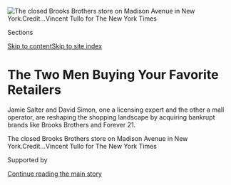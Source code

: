 <div id="app">

<div>

<div>

<div>

</div>

<div data-aria-hidden="false">

<div id="site-content" data-role="main">

<div>

<div class="css-1aor85t" style="opacity:0.000000001;z-index:-1;visibility:hidden">

<div class="css-1hqnpie">

<div class="css-epjblv">

<span class="css-17xtcya">[Business](/section/business)</span><span class="css-x15j1o">|</span><span class="css-fwqvlz">The
Two Men Buying Your Favorite
Retailers</span>

</div>

<div class="css-k008qs">

<div class="css-1iwv8en">

<span class="css-18z7m18"></span>

<div>

</div>

</div>

<span class="css-1n6z4y">https://nyti.ms/3jWVqjr</span>

<div class="css-1705lsu">

<div class="css-4xjgmj">

<div class="css-4skfbu" data-role="toolbar" data-aria-label="Social Media Share buttons, Save button, and Comments Panel with current comment count" data-testid="share-tools">

  - 
  - 
  - 
  - 
    
    <div class="css-6n7j50">
    
    </div>

  - 
  - 

</div>

</div>

</div>

</div>

</div>

</div>

<div class="css-11qgg8s">

</div>

<div id="fullBleedHeaderContent">

<div class="css-n4ws9g">

![<span class="css-16f3y1r e13ogyst0" data-aria-hidden="true">The closed
Brooks Brothers store on Madison Avenue in New
York.</span><span class="css-cnj6d5 e1z0qqy90" itemprop="copyrightHolder"><span class="css-1ly73wi e1tej78p0">Credit...</span><span><span>Vincent
Tullo for The New York
Times</span></span></span>](https://static01.graylady3jvrrxbe.onion/images/2020/09/01/business/01virus-retailowners-3/merlin_176318523_71f33406-5492-4e7f-9d4c-9938940f7b60-articleLarge.jpg?quality=75&auto=webp&disable=upscale)

</div>

<div class="css-3z92zw">

<div class="css-6cn7ki">

<div class="NYTAppHideMasthead css-1bcu9v6 e1suatyy0">

<div class="section css-1o1qe8k e1suatyy2">

<div class="css-cu5p7t er09x8g0">

<div class="css-6n7j50">

</div>

<span class="css-1dv1kvn">Sections</span>

[Skip to content](#site-content)[Skip to site index](#site-index)

</div>

<div class="css-10698na e1huz5gh0">

</div>

</div>

</div>

<div class="css-1sojcmr ehdk2mb0">

# The Two Men Buying Your Favorite Retailers

</div>

Jamie Salter and David Simon, one a licensing expert and the other a
mall operator, are reshaping the shopping landscape by acquiring
bankrupt brands like Brooks Brothers and Forever 21.

</div>

</div>

<div class="css-nwzfg5 e1gnum310">

<span class="css-1f9pvn2 business">The closed Brooks Brothers store on
Madison Avenue in New
York.</span><span class="css-cnj6d5 e1z0qqy90" itemprop="copyrightHolder"><span class="css-1ly73wi e1tej78p0">Credit...</span><span><span>Vincent
Tullo for The New York Times</span></span></span>

</div>

<div id="sponsor-wrapper" class="css-1hyfx7x">

<div id="sponsor-slug" class="css-19vbshk">

Supported by

</div>

[Continue reading the main
story](#after-sponsor)

<div id="sponsor" class="ad sponsor-wrapper" style="text-align:center;height:100%;display:block">

</div>

<div id="after-sponsor">

</div>

</div>

<div class="css-1wx1auc e1gnum311">

<div class="css-18e8msd">

<div class="css-vp77d3 epjyd6m0">

<div class="css-1baulvz">

By <span class="css-1baulvz last-byline" itemprop="name">Sapna
Maheshwari and Vanessa Friedman</span>

</div>

</div>

  - 
    
    <div class="css-ld3wwf e16638kd2">
    
    Sept. 8,
    2020
    
    </div>

  - 
    
    <div class="css-4xjgmj">
    
    <div class="css-d8bdto" data-role="toolbar" data-aria-label="Social Media Share buttons, Save button, and Comments Panel with current comment count" data-testid="share-tools">
    
      - 
      - 
      - 
      - 
        
        <div class="css-6n7j50">
        
        </div>
    
      - 
      - 
    
    </div>
    
    </div>

</div>

</div>

</div>

<div class="section meteredContent css-1r7ky0e" name="articleBody" itemprop="articleBody">

<div class="css-1fanzo5 StoryBodyCompanionColumn">

<div class="css-53u6y8">

It has been a prolonged period of retail carnage: storied names
[declaring
bankruptcy](https://www.nytimes3xbfgragh.onion/2020/04/21/business/coronavirus-department-stores-neiman-marcus.html),
mass market brands closing thousands of stores, tens of thousands of
shop employees furloughed or laid off, garment workers in dire straits.
More ominous still are the predictions that we will never shop the same
way again.

For Jamie Salter and David Simon, however, it has been a time of great
opportunity.

Mr. Salter is the founder and chief executive of the Authentic Brands
Group, a company known for buying the intellectual property of famous
brands at discount prices and then striking licensing deals with other
companies that want to stick those well-known names on their products.
Mr. Simon is the chief executive of the Simon Property Group, the
largest mall operator in the United States with more than 100
properties. Together, they are reshaping the American retail landscape.

Last week, they closed a deal to buy the
[bankrupt](https://www.nytimes3xbfgragh.onion/2020/08/12/business/brooks-brothers-sale-authentic-brands.html?searchResultPosition=1)
[Brooks
Brothers](https://www.nytimes3xbfgragh.onion/2020/07/08/business/brooks-brothers-chapter-11-bankruptcy.html?searchResultPosition=3),
the 202-year-old American fashion brand and retailer, [for $325
million](https://www.nytimes3xbfgragh.onion/2020/08/12/business/brooks-brothers-sale-authentic-brands.html).
Last month, they
[acquired](https://abgnewsroom.com/home/authentic-brands-group-and-sparc-group-to-acquire-lucky-brand)
Lucky Brand denim, and in February, they bought
[Forever 21](https://www.nytimes3xbfgragh.onion/2019/10/23/business/forever-21-bankruptcy-chang-family.html?searchResultPosition=8).

</div>

</div>

<div class="css-1fanzo5 StoryBodyCompanionColumn">

<div class="css-53u6y8">

Together, the acquisitions will bring the global revenue generated by
the company’s brands — a sprawling mix that includes Sports Illustrated
and rights tied to Marilyn Monroe’s likeness — to $15 billion annually.
And Mr. Salter is hunting for more.

</div>

</div>

<div class="css-79elbk" data-testid="photoviewer-wrapper">

<div class="css-z3e15g" data-testid="photoviewer-wrapper-hidden">

</div>

<div class="css-1a48zt4 ehw59r15" data-testid="photoviewer-children">

![<span class="css-16f3y1r e13ogyst0" data-aria-hidden="true">Jamie
Salter is the chief executive of the Authentic Brands Group, a company
known for buying the intellectual property of famous brands at discount
prices.</span><span class="css-cnj6d5 e1z0qqy90" itemprop="copyrightHolder"><span class="css-1ly73wi e1tej78p0">Credit...</span><span>Mark
Sommerfeld for The New York
Times</span></span>](https://static01.graylady3jvrrxbe.onion/images/2020/08/31/business/00virrus-retailowners-alt/merlin_176409537_e4c0bd94-49d6-43e6-bf4a-5d65175ec12c-articleLarge.jpg?quality=75&auto=webp&disable=upscale)

</div>

</div>

<div class="css-1fanzo5 StoryBodyCompanionColumn">

<div class="css-53u6y8">

“Look, if the world ends, which I don’t think it’s going to, then
there’s no doubt about it, I’m not so smart,” Mr. Salter, a
57-year-old Toronto native, said in a phone interview. “But I don’t
believe the world’s going to end.”

“Last year, we said within five years, we want to be at $20 billion,” he
added, referring to the overall revenue generated from brands owned or
jointly owned by Authentic Brands. “Another two to three deals could get
us there.”

Many of the acquisitions are being made through a joint venture with Mr.
Simon called SPARC, for Simon Properties Authentic Retail Concepts. Its
roots go back to 2016, but it was created in its present form in January
as a vehicle that turned out to be almost perfectly positioned to take
advantage of the current state of the industry.

By teaming up, Mr. Simon, [a
press-averse](https://www.buzzfeednews.com/article/sapna/mall-industry-hires-pr-firm-to-fight-death-of-the-mall-narra)
Indianapolis real estate scion who declined to comment for this article,
gets assurance that bankrupt chains and other tenants will remain in his
shopping centers, while Mr. Salter gets a friendly landlord for his
brands at a time when rent costs are crushing retailers, plus the chance
to earn money by licensing the well-known names. Together, they own and
operate 1,500 stores through their deals, which sometimes include
Brookfield Properties, another mall giant.

</div>

</div>

<div class="css-1fanzo5 StoryBodyCompanionColumn">

<div class="css-53u6y8">

The purchase of Brooks Brothers, where layoff notices have already
started going out, has put a spotlight on this arrangement — and invited
new scrutiny. Supporters say SPARC is saving the businesses it’s buying.
Critics say it’s simply exploiting their traumas for fast profits in
ways that cheapen the brands’ legacies. They say the SPARC strategy
treats brands and stores less like hothouses of creativity that need
careful tending, and more like chess pieces to be moved around for
maximum, if momentary, gain.

That suspicion has been hard to shake for Mr. Salter. Authentic Brands’
purchase of the [Sports
Illustrated](https://www.nytimes3xbfgragh.onion/2019/10/03/business/media/sports-illustrated-layoffs.html)
brand last year is viewed as a prime example of the company’s
bottom-line approach to licensing. It sold the rights to operate the
magazine and website to another company, which gutted the staff, while
simultaneously putting the Sports Illustrated name on
[protein](https://www.amazon.com/Sports-Illustrated-Nutrition-Protein-Isolate/dp/B087BQSRZK)
powder, CBD cream and
[swimsuits](https://www.venus.com/products.aspx?BRANCH=24~7308~&sc=FS75&cm_mmc=SEMNB-_-Google-_-sports%20illustrated%20cover-_-Swim-Sports-Illustrated-nc&gclid=CjwKCAjwyo36BRAXEiwA24CwGQdbioudyHMOgSGBt-IqmeRYAAiUCDWXq5kc6678hfWiG2OmrW07KRoCnXcQAvD_BwE).
And Authentic Brands’ purchase of [Barneys New
York](https://www.nytimes3xbfgragh.onion/2019/10/30/business/barneys-bankruptcy.html)’s
intellectual property last year was fiercely contested by a group of
investors who waged a “Save Barneys” social media campaign to avert
liquidations and the licensing of the name, painting Mr. Salter as a
villain who sought to dismantle a cultural
institution.

</div>

</div>

<div class="css-79elbk" data-testid="photoviewer-wrapper">

<div class="css-z3e15g" data-testid="photoviewer-wrapper-hidden">

</div>

<div class="css-1a48zt4 ehw59r15" data-testid="photoviewer-children">

<div class="css-1xdhyk6 erfvjey0">

<span class="css-1ly73wi e1tej78p0">Image</span>

<div class="css-zjzyr8">

<div data-testid="lazyimage-container" style="height:257.77777777777777px">

</div>

</div>

</div>

<span class="css-16f3y1r e13ogyst0" data-aria-hidden="true">A group of
investors waged a “Save Barneys” social media campaign last fall,
painting Mr. Salter as a villain who sought to dismantle a New York
cultural
institution.</span><span class="css-cnj6d5 e1z0qqy90" itemprop="copyrightHolder"><span class="css-1ly73wi e1tej78p0">Credit...</span><span>Haruka
Sakaguchi for The New York Times</span></span>

</div>

</div>

<div class="css-1fanzo5 StoryBodyCompanionColumn">

<div class="css-53u6y8">

“It’s not a long-term quality play,” said one retail executive who asked
not to be identified because the executive had been approached about the
Brooks Brothers deal. “It’s not about a love of the brand or the goods.
It’s predatory and opportunistic.”

Understanding Authentic Brands’ business is crucial to understanding the
tides of retail today.

The company, founded by Mr. Salter in 2010, bets on famous names in
fashion and entertainment, often buying their intellectual property with
the aim of striking licensing deals with those who want to use the brand
names internationally or on new products. Authentic Brands tends to earn
an estimated 4 to 6 percent in royalties through this model.

“History,” was one of the answers Mr. Salter gave when asked what he
looks for in a brand. “Does it have good archives we can bring back,
because the world repeats itself all the time. The longer the history,
the better.” The potential to cut costs was another.

For years, Mr. Salter led a division of Hilco, a financial firm, as it
snapped up the intellectual property of bankrupt retailers [like Sharper
Image](https://www.nytimes3xbfgragh.onion/2009/01/19/technology/companies/19sharper.html).
While the retailer’s stores closed, Hilco was involved with deals that
put Sharper Image’s name on products like garment steamers that were
cheaper than wares at the original retailer and then sold in chains like
Bed Bath & Beyond.

</div>

</div>

<div class="css-1fanzo5 StoryBodyCompanionColumn">

<div class="css-53u6y8">

At Authentic Brands, Mr. Salter pulled off an early coup by acquiring
the exclusive rights tied to Marilyn Monroe, whose likeness drew the
interest of everyone from Dolce & Gabbana to Walmart. His stable of 50
brands now includes Juicy Couture, Elvis Presley, Muhammad Ali and
Frederick’s of Hollywood.

The Juicy acquisition in 2013, where Mr. Salter bought the brand but
couldn’t secure its locations, made him realize the value of physical
stores. Losing the stores, he said, hurt Juicy. “I can tell you
unequivocally it’s easier to build brands with a retail footprint —
touch, feel, try on,” he said.

Though Authentic Brands does not own the types of luxury retailers and
labels as European conglomerates like Kering and LVMH, Mr. Salter said
that LVMH served as “inspiration” and that they shared “similar
ambitions.” He thinks of his company, where his four sons are also among
the 200 employees (his eldest, Corey, is chief operating officer) as a
family enterprise despite a roster of investors including BlackRock,
Leonard Green & Partners and General Atlantic. The biggest individual
investor after Mr. Salter, whose family owns about 20 percent, is
Shaquille O’Neal, whose brand is managed by the Authentic Brands. Mr.
Salter said that he has considered an initial public offering of stock
but that the company has plenty of money and he doesn’t want to exit.

“Other people do want in,” he said. But, he added, “It’s a lot easier
when you have two guys, and if there’s a problem, you pick up the phone
and work it out in 10 minutes.”

Simon Property also holds about 7 percent after an investment in
January, when it also increased its interest in SPARC to 50 percent,
[according to](https://investors.simon.com/node/24506/html)
filings.

</div>

</div>

<div class="css-79elbk" data-testid="photoviewer-wrapper">

<div class="css-z3e15g" data-testid="photoviewer-wrapper-hidden">

</div>

<div class="css-1a48zt4 ehw59r15" data-testid="photoviewer-children">

<div class="css-1xdhyk6 erfvjey0">

<span class="css-1ly73wi e1tej78p0">Image</span>

<div class="css-zjzyr8">

<div data-testid="lazyimage-container" style="height:257.77777777777777px">

</div>

</div>

</div>

<span class="css-16f3y1r e13ogyst0" data-aria-hidden="true">David Simon,
the chief executive of the largest mall operator in the United States,
recently compared critics of his venture with Mr. Salter to those who
told Amazon to remain in the book
business.</span><span class="css-cnj6d5 e1z0qqy90" itemprop="copyrightHolder"><span class="css-1ly73wi e1tej78p0">Credit...</span><span>Patrick
T. Fallon/Bloomberg</span></span>

</div>

</div>

<div class="css-1fanzo5 StoryBodyCompanionColumn">

<div class="css-53u6y8">

Four years ago, Mr. Salter said, “David came to me and said, ‘Why do you
always close the stores when you buy the company?’” Mr. Salter replied
that he was too nervous to operate the stores, worrying that the leases
could become too expensive. Mr. Simon proposed teaming up with
Brookfield to buy Aéropostale, which led to the formation of a venture
called Aero OpCo. Mr. Salter owned 20 percent, and Brookfield and Simon
the rest. (Brookfield, which is not part of SPARC, declined to comment.)

</div>

</div>

<div class="css-1fanzo5 StoryBodyCompanionColumn">

<div class="css-53u6y8">

The mall operators wanted their tenants to stay and ideally resume
making money. They were also interested in Mr. Salter’s marketing
prowess and his brands, which they figured could eventually turn into
stores at their malls.

“At the beginning, Simon just wanted ‘get my rent,’” Mr. Salter said.
“But we started turning profits very quickly, and it started to be
about building a business.”

Each side benefits. Mr. Salter’s brands have “variable rent” contracts
with Mr. Simon’s malls, meaning their rent goes up and down with their
sales and, in a lucrative arrangement, most don’t have minimums. Mr.
Simon also receives a percentage of royalties from sales associated with
the brand names. In January, Mr. Salter bought out Brookfield’s interest
and the venture was renamed SPARC.

“Covid is a good lesson for all of us because thank God we had
percentage rent,” Mr. Salter said. “We furloughed whatever number we had
to furlough in Forever 21, and you’re only paying rent on a percentage
of sales. It hurts a lot
less.”

</div>

</div>

<div class="css-79elbk" data-testid="photoviewer-wrapper">

<div class="css-z3e15g" data-testid="photoviewer-wrapper-hidden">

</div>

<div class="css-1a48zt4 ehw59r15" data-testid="photoviewer-children">

<div class="css-1xdhyk6 erfvjey0">

<span class="css-1ly73wi e1tej78p0">Image</span>

<div class="css-zjzyr8">

<div data-testid="lazyimage-container" style="height:257.77777777777777px">

</div>

</div>

</div>

<span class="css-16f3y1r e13ogyst0" data-aria-hidden="true">The parking
lot of the Simon Property Group’s North East Mall in Hurst, Texas,
before it reopened in May. Some analysts say it isn’t good to see mall
operators buying their own tenants out of bankruptcy at such a rapid
pace.</span><span class="css-cnj6d5 e1z0qqy90" itemprop="copyrightHolder"><span class="css-1ly73wi e1tej78p0">Credit...</span><span>Tom
Pennington/Getty Images</span></span>

</div>

</div>

<div class="css-1fanzo5 StoryBodyCompanionColumn">

<div class="css-53u6y8">

Still, some analysts say it isn’t good to see mall operators buying
their own tenants out of bankruptcy at this pace.

There may be few options. As long as large retailers or hedge funds are
unwilling to buy bankrupt chains like [J.C.
Penney](https://www.nytimes3xbfgragh.onion/live/2020/09/01/business/stock-market-today-coronavirus/jc-penney-has-10-days-to-avoid-liquidation),
which could ultimately liquidate, “mall owners are the only viable
acquirers,” analysts at Coresight Research, an advisory and research
firm, wrote in a recent note. The firm estimated that 20,000 to 25,000
U.S. retail stores would close this year, and at least 50 percent are
mall-based.

</div>

</div>

<div class="css-1fanzo5 StoryBodyCompanionColumn">

<div class="css-53u6y8">

“Acquiring retailers raises questions about mall owners’ long-term
viability,” they wrote. “Mall owners cannot buy every anchor retailer in
their malls, and often they will have to let stores fail instead of
propping them up,” the analysts wrote.

Mr. Simon bristled on a recent earnings call at the notion that he was
buying retailers for rent. “We believe in the brand and we think we can
make money,” he said. He compared critics of the venture to those who
told Amazon to remain in the book business.

Still, rent is no small concern. In filings, Forever 21, a top tenant at
Brookfield and Simon malls in the year [before its
bankruptcy](https://www.nytimes3xbfgragh.onion/2019/10/23/business/forever-21-bankruptcy-chang-family.html),
said the aggregate occupancy cost for its stores was $450 million
annually. Lucky listed $66 million in rent and occupancy costs last
year. Brooks Brothers said its 187 store leases and other corporate
property leases cost about $86 million a year. On top of that, there are
[co-tenancy
agreements](https://www.nytimes3xbfgragh.onion/2020/07/05/business/coronavirus-malls-department-stores-bankruptcy.html),
which can allow other tenants to break leases or demand rent reductions
based on vacancy rates or the exit of certain retailers.

“I do believe that the strategy by Simon and Brookfield is to protect
their co-tenancy in a lot of cases, but I think it’s a Band-Aid,” said
Jackie Levy, chief business officer of Caruso, the real estate firm that
owns California open-air shopping centers like the Grove. “It might
solve the immediate issue of keeping some of their smaller retailers or
shops in the malls, but long-term, those leases are going to expire at
some point and there’s going to be a flight to quality.”

For his part, Mr. Salter sees opportunities to meld the brands that go
beyond reducing corporate staff and sharing e-commerce capabilities. He
can imagine, for example, Brooks Brothers teaming up with Spyder to make
performance outerwear, and with Volcom for swim trunks. Saks Fifth
Avenue still plans to introduce Barneys New York shops within its New
York flagship and Connecticut
stores.

</div>

</div>

<div class="css-79elbk" data-testid="photoviewer-wrapper">

<div class="css-z3e15g" data-testid="photoviewer-wrapper-hidden">

</div>

<div class="css-1a48zt4 ehw59r15" data-testid="photoviewer-children">

<div class="css-1xdhyk6 erfvjey0">

<span class="css-1ly73wi e1tej78p0">Image</span>

<div class="css-zjzyr8">

<div data-testid="lazyimage-container" style="height:483.33333333333326px">

</div>

</div>

</div>

<span class="css-16f3y1r e13ogyst0" data-aria-hidden="true">The brands
of Mr. Salter, above, have “variable rent” contracts with Mr. Simon’s
malls, meaning their rent goes up and down with their
sales.</span><span class="css-cnj6d5 e1z0qqy90" itemprop="copyrightHolder"><span class="css-1ly73wi e1tej78p0">Credit...</span><span>Mark
Sommerfeld for The New York Times</span></span>

</div>

</div>

<div class="css-1fanzo5 StoryBodyCompanionColumn">

<div class="css-53u6y8">

“If I could buy anything, I’d buy Reebok,” he said. “Hanna Barbera. I
like the Flintstones, Yogi Bear. Got big ideas for Yogi Bear. **** I
love the Jetsons. They should be the delivery system for Amazon. Just
call the Jetsons, they’ll deliver it to you in two seconds\!”

</div>

</div>

<div class="css-1fanzo5 StoryBodyCompanionColumn">

<div class="css-53u6y8">

Though Mr. Salter said he wasn’t joining a bid by Simon and Brookfield
for J.C. Penney, he can envision pursuing a similar chain in the future.

“There’s no doubt about it that Jamie Salter’s dream is to have an
A.B.G. department store,” Mr. Salter said. “And as David Simon says,
maybe one day you’ll have your own mall.”

Contact Sapna Maheshwari at sapna@NYTimes.com or Vanessa Friedman at
vanessa.friedman@NYTimes.com.

</div>

</div>

</div>

<div>

</div>

<div>

</div>

<div>

</div>

<div>

<div id="bottom-wrapper" class="css-1ede5it">

<div id="bottom-slug" class="css-l9onyx">

Advertisement

</div>

[Continue reading the main
story](#after-bottom)

<div id="bottom" class="ad bottom-wrapper" style="text-align:center;height:100%;display:block;min-height:90px">

</div>

<div id="after-bottom">

</div>

</div>

</div>

</div>

</div>

## Site Index

<div>

</div>

## Site Information Navigation

  - [© <span>2020</span> <span>The New York Times
    Company</span>](https://help.nytimes3xbfgragh.onion/hc/en-us/articles/115014792127-Copyright-notice)

<!-- end list -->

  - [NYTCo](https://www.nytco.com/)
  - [Contact
    Us](https://help.nytimes3xbfgragh.onion/hc/en-us/articles/115015385887-Contact-Us)
  - [Work with us](https://www.nytco.com/careers/)
  - [Advertise](https://nytmediakit.com/)
  - [T Brand Studio](http://www.tbrandstudio.com/)
  - [Your Ad
    Choices](https://www.nytimes3xbfgragh.onion/privacy/cookie-policy#how-do-i-manage-trackers)
  - [Privacy](https://www.nytimes3xbfgragh.onion/privacy)
  - [Terms of
    Service](https://help.nytimes3xbfgragh.onion/hc/en-us/articles/115014893428-Terms-of-service)
  - [Terms of
    Sale](https://help.nytimes3xbfgragh.onion/hc/en-us/articles/115014893968-Terms-of-sale)
  - [Site
    Map](https://spiderbites.nytimes3xbfgragh.onion)
  - [Help](https://help.nytimes3xbfgragh.onion/hc/en-us)
  - [Subscriptions](https://www.nytimes3xbfgragh.onion/subscription?campaignId=37WXW)

</div>

</div>

</div>

</div>
